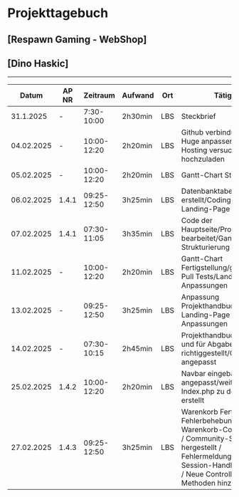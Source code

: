 # Projekttagebuch
## [Respawn Gaming - WebShop]

## [Dino Haskic]
---
| Datum      | AP NR | Zeitraum    | Aufwand | Ort | Tätigkeit                                                                             | Probleme                            | Quellen             |
|------------|-------|-------------|---------|-----|---------------------------------------------------------------------------------------|-------------------------------------|---------------------|
| 31.1.2025  | -     | 7:30-10:00  | 2h30min | LBS | Steckbrief                                                                            | Ideenfindung                        | [Projektmanagement] |
| 04.02.2025 | -     | 10:00-12:20 | 2h20min | LBS | Github verbindung testen, Huge anpassen, Online Hosting versuchen Daten hochzuladen   | Daten beim Online Hosting hochladen | [Projektmanagement] |
| 05.02.2025 | -     | 10:00-12:20 | 2h20min | LBS | Gantt-Chart Strukturierung                                                            | ---                                 | [Projektmanagement] |
| 06.02.2025 | 1.4.1 | 09:25-12:50 | 3h25min | LBS | Datenbanktabellen erstellt/Coding der Landing-Page begonnen                           | ---                                 | [Github] |
| 07.02.2025 | 1.4.1 | 07:30-11:05 | 3h35min | LBS | Code der Hauptseite/Projekthandbuch bearbeitet/Gantt-Chart-Strukturierung abschließen | ---                                 | [Github] |
| 11.02.2025 | -     | 10:00-12:20 | 2h20min | LBS | Gantt-Chart Fertigstellung/github Push-Pull Tests/Landing-Page Anpassungen            | ---                                 | [Projektmanagement] |
| 13.02.2025 | -     | 09:25-12:50 | 3h25min | LBS | Anpassung Projekthandbuch/weitere Landing-Page Anpassungen                            | Projekthandbuch Einträge zu ungenau | [Projektmanagement] |
| 14.02.2025 | -     | 07:30-10:15 | 2h45min | LBS | Projekthandbuch bearbeitet und für Abgabe richtiggestellt/CSS angepasst               | ---                                 | [Github] |
| 25.02.2025 | 1.4.2 | 10:00-12:20 | 2h20min | LBS | Navbar eingebaut/Design angepasst/weitere Index.php zu den Seiten erstellt            | ---                                 | [Github] |
| 27.02.2025 | 1.4.3 | 09:25-12:50 | 3h25min | LBS | Warenkorb Fertigstellung / Fehlerbehebungen im Warenkorb-Counter/System / Community-Seite wieder hergestellt / Fehlermeldungen gestylt / Session-Handling optimiert / Neue Controller-Methoden hinzugefügt| --- | [Projektmanagement] |
